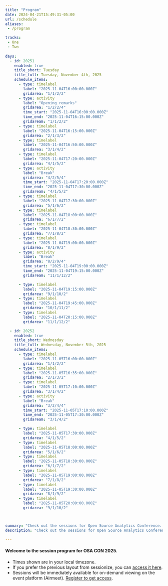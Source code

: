 ```yaml
---
title: "Program"
date: 2024-04-21T15:49:31-05:00
url: /schedule
aliases:
 - /program

tracks:
 - One
 - Two
 
days:  
  - id: 20251
    enabled: true
    title_short: Tuesday
    title_full: Tuesday, November 4th, 2025
    schedule_items: 
      - type: timelabel
        label: "2025-11-04T16:00:00.000Z"
        gridarea: "1/1/2/2"
      - type: activity
        label: "Opening remarks"
        gridarea: "1/2/2/4"
        time_start: "2025-11-04T16:00:00.000Z"
        time_end: "2025-11-04T16:15:00.000Z"
        gridaream: "1/1/2/2"
      - type: timelabel
        label: "2025-11-04T16:15:00.000Z"
        gridarea: "2/1/3/2"
      - type: timelabel
        label: "2025-11-04T16:50:00.000Z"
        gridarea: "3/1/4/2"
      - type: timelabel
        label: "2025-11-04T17:20:00.000Z"
        gridarea: "4/1/5/2"
      - type: activity
        label: "Break"
        gridarea: "4/2/5/4"
        time_start: "2025-11-04T17:20:00.000Z"
        time_end: "2025-11-04T17:30:00.000Z"
        gridaream: "4/1/5/2"
      - type: timelabel
        label: "2025-11-04T17:30:00.000Z"
        gridarea: "5/1/6/2"
      - type: timelabel
        label: "2025-11-04T18:00:00.000Z"
        gridarea: "6/1/7/2"
      - type: timelabel
        label: "2025-11-04T18:30:00.000Z"
        gridarea: "7/1/8/2"
      - type: timelabel
        label: "2025-11-04T19:00:00.000Z"
        gridarea: "8/1/9/2"
      - type: activity
        label: "Break"
        gridarea: "8/2/9/4"
        time_start: "2025-11-04T19:00:00.000Z"
        time_end: "2025-11-04T19:15:00.000Z"
        gridaream: "11/1/12/2"

      - type: timelabel
        label: "2025-11-04T19:15:00.000Z"
        gridarea: "9/1/10/2"
      - type: timelabel
        label: "2025-11-04T19:45:00.000Z"
        gridarea: "10/1/11/2"
      - type: timelabel
        label: "2025-11-04T20:15:00.000Z"
        gridarea: "11/1/12/2"

  - id: 20252
    enabled: true
    title_short: Wednesday
    title_full: Wednesday, November 5th, 2025
    schedule_items: 
      - type: timelabel
        label: "2025-11-05T16:00:00.000Z"
        gridarea: "1/1/2/2"
      - type: timelabel
        label: "2025-11-05T16:35:00.000Z"
        gridarea: "2/1/3/2"
      - type: timelabel
        label: "2025-11-05T17:10:00.000Z"
        gridarea: "3/1/4/2"
      - type: activity
        label: "Break"
        gridarea: "3/2/4/4"
        time_start: "2025-11-05T17:10:00.000Z"
        time_end: "2025-11-05T17:30:00.000Z"
        gridaream: "3/1/4/2"

      - type: timelabel
        label: "2025-11-05T17:30:00.000Z"
        gridarea: "4/1/5/2"
      - type: timelabel
        label: "2025-11-05T18:00:00.000Z"
        gridarea: "5/1/6/2"
      - type: timelabel
        label: "2025-11-05T18:30:00.000Z"
        gridarea: "6/1/7/2"
      - type: timelabel
        label: "2025-11-05T19:00:00.000Z"
        gridarea: "7/1/8/2"
      - type: timelabel
        label: "2025-11-05T19:30:00.000Z"
        gridarea: "8/1/9/2"
      - type: timelabel
        label: "2025-11-05T20:00:00.000Z"
        gridarea: "9/1/10/2"



summary: "Check out the sessions for Open Source Analytics Conference. Join us in this free and online event."
description: "Check out the sessions for Open Source Analytics Conference. Join us in this free and online event."

---
```


<h4 class="mb-4">Welcome to the session program for OSA CON 2025. </h4>

* Times shown are in your local timezone.
* If you prefer the previous layout from sessionize, you can <a href="/program-sessionize">access it here</a>.
* Sessions will be immediately available for on-demand viewing on the event platform (Airmeet). [Register to get access](/register).




